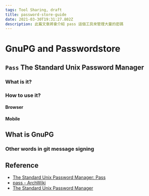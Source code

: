 ```yaml
---
tags: Tool Sharing, draft
title: password-store-guide
date: 2021-03-30T19:31:27.802Z
description: 此篇文章將會介紹 pass 這個工具來管理大量的密碼
---
```

# GnuPG and Passwordstore 
## `Pass` The Standard Unix Password Manager
### What is it?
### How to use it?
#### Browser
#### Mobile
## What is GnuPG
### Other words in git message signing
## Reference
- [The Standard Unix Password Manager: Pass](https://www.passwordstore.org/)
- [pass - ArchWiki](https://wiki.archlinux.org/index.php/Pass)
- [The Standard Unix Password Manager](https://www.youtube.com/watch?v=hlRQTj1D9LA)
